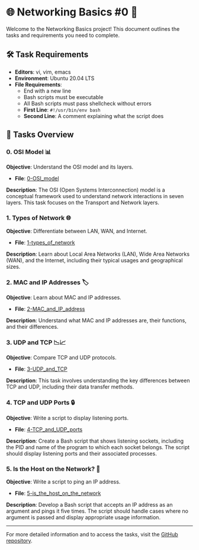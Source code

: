 # 🌐 Networking Basics #0 🚀

Welcome to the Networking Basics project! This document outlines the tasks and requirements you need to complete.

## 🛠️ Task Requirements

- **Editors**: vi, vim, emacs
- **Environment**: Ubuntu 20.04 LTS
- **File Requirements**:
  - End with a new line
  - Bash scripts must be executable
  - All Bash scripts must pass shellcheck without errors
  - **First Line**: `#!/usr/bin/env bash`
  - **Second Line**: A comment explaining what the script does

## 📂 Tasks Overview

### 0. OSI Model 📊

**Objective**: Understand the OSI model and its layers.

- **File**: [0-OSI_model](0-OSI_model)

**Description**: The OSI (Open Systems Interconnection) model is a conceptual framework used to understand network interactions in seven layers. This task focuses on the Transport and Network layers.

### 1. Types of Network 🌐

**Objective**: Differentiate between LAN, WAN, and Internet.

- **File**: [1-types_of_network](1-types_of_network)

**Description**: Learn about Local Area Networks (LAN), Wide Area Networks (WAN), and the Internet, including their typical usages and geographical sizes.

### 2. MAC and IP Addresses 🏷️

**Objective**: Learn about MAC and IP addresses.

- **File**: [2-MAC_and_IP_address](2-MAC_and_IP_address)

**Description**: Understand what MAC and IP addresses are, their functions, and their differences.

### 3. UDP and TCP 📉📈

**Objective**: Compare TCP and UDP protocols.

- **File**: [3-UDP_and_TCP](3-UDP_and_TCP)

**Description**: This task involves understanding the key differences between TCP and UDP, including their data transfer methods.

### 4. TCP and UDP Ports 🔒

**Objective**: Write a script to display listening ports.

- **File**: [4-TCP_and_UDP_ports](4-TCP_and_UDP_ports)

**Description**: Create a Bash script that shows listening sockets, including the PID and name of the program to which each socket belongs. The script should display listening ports and their associated processes.

### 5. Is the Host on the Network? 📡

**Objective**: Write a script to ping an IP address.

- **File**: [5-is_the_host_on_the_network](5-is_the_host_on_the_network)

**Description**: Develop a Bash script that accepts an IP address as an argument and pings it five times. The script should handle cases where no argument is passed and display appropriate usage information.

---

For more detailed information and to access the tasks, visit the [GitHub repository](https://github.com/username/alx-system_engineering-devops).

